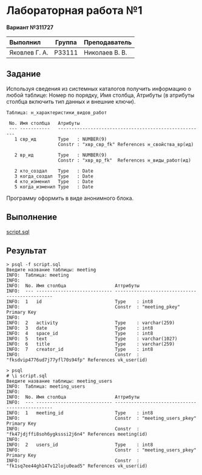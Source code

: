 # Лабораторная работа №1

**Вариант №311727**

| Выполнил      | Группа | Преподаватель  |
| :------------ | ------ | -------------- |
| Яковлев Г. А. | P33111 | Николаев В. В. |

## Задание

Используя сведения из системных каталогов получить информацию о любой таблице: Номер по порядку, Имя столбца, Атрибуты (в атрибуты столбца включить тип данных и внешние ключи).

```
Таблица: н_характеристики_видов_работ  

 No. Имя столбца   Атрибуты
 --- -----------   ------------------------------------------------------
   1 свр_ид        Type   : NUMBER(9)
                   Constr : "хвр_свр_fk" References н_свойства_вр(ид)
  
   2 вр_ид         Type   : NUMBER(9)
                   Constr : "хвр_вр_fk"  References н_виды_работ(ид)
   
   2 кто_создал    Type   : Date
   3 когда_создал  Type   : Date
   4 кто_изменил   Type   : Date
   5 когда_изменил Type   : Date
```

Программу оформить в виде анонимного блока.

## Выполнение

[script.sql](./script.sql)

## Результат

```
> psql -f script.sql
Введите название таблицы: meeting
INFO:  Таблица: meeting 
INFO:   
INFO:  No. Имя столбца                  Аттрибуты
INFO:  --- ---------------------------- -----------------------------------------------
INFO:  1   id                           Type    : int8
INFO:                                   Constr  : "meeting_pkey" Primary Key
INFO:   
INFO:  2   activity                     Type    : varchar(259)
INFO:  3   date                         Type    : int8
INFO:  4   space_id                     Type    : int8
INFO:  5   text                         Type    : varchar(1027)
INFO:  6   title                        Type    : varchar(259)
INFO:  7   creator_id                   Type    : int8
INFO:                                   Constr  : "fksdvip4776ud7j77yfl70s94fp" References vk_user(id)
```

```
> psql
# \i script.sql 
Введите название таблицы: meeting_users
INFO:  Таблица: meeting_users 
INFO:   
INFO:  No. Имя столбца                  Аттрибуты
INFO:  --- ---------------------------- -----------------------------------------------
INFO:  1   meeting_id                   Type    : int8
INFO:                                   Constr  : "meeting_users_pkey" Primary Key
INFO:                                   Constr  : "fk47jdjffi8soh6ygksssi2j6n4" References meeting(id)
INFO:   
INFO:  2   users_id                     Type    : int8
INFO:                                   Constr  : "meeting_users_pkey" Primary Key
INFO:                                   Constr  : "fk1sq7ee44gh147v12loju0ead5" References vk_user(id)
```

